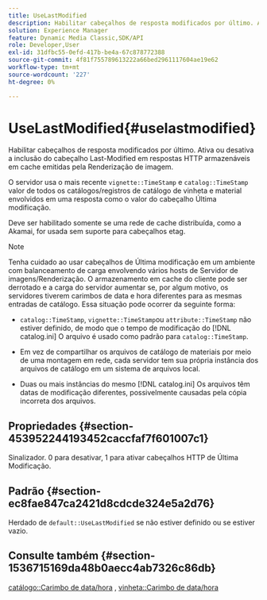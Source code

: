 ```yaml
---
title: UseLastModified
description: Habilitar cabeçalhos de resposta modificados por último. Ativa ou desativa a inclusão do cabeçalho Last-Modified em respostas HTTP armazenáveis em cache emitidas pela Renderização de imagem.
solution: Experience Manager
feature: Dynamic Media Classic,SDK/API
role: Developer,User
exl-id: 31dfbc55-0efd-417b-be4a-67c878772388
source-git-commit: 4f81f755789613222a66bed2961117604ae19e62
workflow-type: tm+mt
source-wordcount: '227'
ht-degree: 0%

---
```


# UseLastModified{#uselastmodified}

Habilitar cabeçalhos de resposta modificados por último. Ativa ou desativa a inclusão do cabeçalho Last-Modified em respostas HTTP armazenáveis em cache emitidas pela Renderização de imagem.

O servidor usa o mais recente `vignette::TimeStamp` e `catalog::TimeStamp` valor de todos os catálogos/registros de catálogo de vinheta e material envolvidos em uma resposta como o valor do cabeçalho Última modificação.

Deve ser habilitado somente se uma rede de cache distribuída, como a Akamai, for usada sem suporte para cabeçalhos etag.

>[!NOTE]
>
>Tenha cuidado ao usar cabeçalhos de Última modificação em um ambiente com balanceamento de carga envolvendo vários hosts de Servidor de imagens/Renderização. O armazenamento em cache do cliente pode ser derrotado e a carga do servidor aumentar se, por algum motivo, os servidores tiverem carimbos de data e hora diferentes para as mesmas entradas de catálogo. Essa situação pode ocorrer da seguinte forma:

* `catalog::TimeStamp`, `vignette::TimeStamp`ou `attribute::TimeStamp` não estiver definido, de modo que o tempo de modificação do [!DNL catalog.ini] O arquivo é usado como padrão para `catalog::TimeStamp`.

* Em vez de compartilhar os arquivos de catálogo de materiais por meio de uma montagem em rede, cada servidor tem sua própria instância dos arquivos de catálogo em um sistema de arquivos local.
* Duas ou mais instâncias do mesmo [!DNL catalog.ini] Os arquivos têm datas de modificação diferentes, possivelmente causadas pela cópia incorreta dos arquivos.

## Propriedades {#section-453952244193452caccfaf7f601007c1}

Sinalizador. 0 para desativar, 1 para ativar cabeçalhos HTTP de Última Modificação.

## Padrão {#section-ec8fae847ca2421d8cdcde324e5a2d76}

Herdado de `default::UseLastModified` se não estiver definido ou se estiver vazio.

## Consulte também {#section-1536715169da48b0aecc4ab7326c86db}

[catálogo::Carimbo de data/hora](../../../../../ir-api/material-cat/image-rendering-api-ref/c-ir-material-catalog/c-ir-material-data-reference/r-ir-timestamp-dataref.md#reference-6daf7973dc4f4b4e9e8165756db7c319) , [vinheta::Carimbo de data/hora](../../../../../ir-api/material-cat/image-rendering-api-ref/c-ir-material-catalog/c-ir-vignette-map-reference/r-ir-timestamp-vignette.md#reference-d57cdd40a6a645d199dbb1d56cc85bc1)
